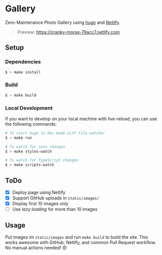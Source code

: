# Gallery

Zero-Maintenance Photo Gallery using [hugo](https://gohugo.com) and [Netlify](https://netlify.com).

> Preview: https://cranky-morse-79acc7.netlify.com

## Setup

### Dependencies

```bash
$ > make install
```

### Build

```bash
$ > make build
```

### Local Development

If you want to develop on your local machine with live-reload, you can use the following commands:

```bash
# To start hugo in dev mode with file watcher
$ > make run

# To watch for sass changes
$ > make styles-watch

# To watch for TypeScript changes
$ > make scripts-watch
```


## ToDo

- [x] Deploy page using Netlify
- [x] Support GitHub uploads in `static/images/`
- [x] Display first 10 images only
- [ ] Use *lazy loading* for more than 10 images

## Usage

Put images im `static/images` and run `make build` to build the site. This works awesome with GitHub, Netlify, and common Pull Request workflow. No manual actions needed! 😍
